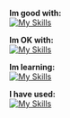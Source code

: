 **Im good with:** <br>
[![My Skills](https://skillicons.dev/icons?i=godot,py)](https://github.com/cyteon)

**Im OK with:** <br>
[![My Skills](https://skillicons.dev/icons?i=js,mongodb,react,svelte)](https://github.com/cyteon)

**Im learning:** <br>
[![My Skills](https://skillicons.dev/icons?i=cs)](https://github.com/cyteon)


**I have used:** <br>
[![My Skills](https://skillicons.dev/icons?i=rust,java)](https://github.com/cyteon)
